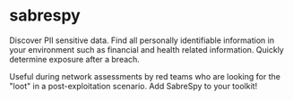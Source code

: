 # sabrespy

Discover PII sensitive data. Find all personally identifiable information in your environment such as financial and health related information. Quickly determine exposure after a breach.

Useful during network assessments by red teams who are looking for the "loot" in a post-exploitation scenario. Add SabreSpy to your toolkit!
